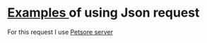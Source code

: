 <h1><b><a href="https://github.com/KuchukNick/JSON/blob/main/JSON_request.postman_collection.json"> Examples  </a> </b> of using Json request</h1>

<p>For this request I use <a href="https://petstore.swagger.io/"> Petsore server </a><p>
     